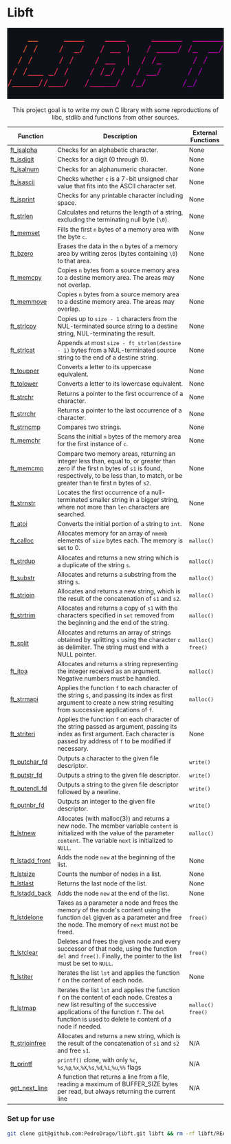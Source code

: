 # Libft

<p align="center">
    <img src="./printscreen.png"/>
</p>

<p align="center">This project goal is to write my own C library with some reproductions of libc, stdlib and functions from other sources.</p>

| Function                                       | Description                                                                                                                                                                                                                             | External Functions  |
| ---------------------------------------------- | --------------------------------------------------------------------------------------------------------------------------------------------------------------------------------------------------------------------------------------- | ------------------- |
| [ft_isalpha](ft_isalpha.c)                     | Checks for an alphabetic character.                                                                                                                                                                                                     | None                |
| [ft_isdigit](ft_isdigit.c)                     | Checks for a digit (0 through 9).                                                                                                                                                                                                       | None                |
| [ft_isalnum](ft_isalnum.c)                     | Checks for an alphanumeric character.                                                                                                                                                                                                   | None                |
| [ft_isascii](ft_isascii.c)                     | Checks whether `c` is a 7-bit unsigned char value that fits into the ASCII character set.                                                                                                                                               | None                |
| [ft_isprint](ft_isprint.c)                     | Checks for any printable character including space.                                                                                                                                                                                     | None                |
| [ft_strlen](ft_strlen.c)                       | Calculates and returns the length of a string, excluding the terminating null byte (`\0`).                                                                                                                                              | None                |
| [ft_memset](ft_memset.c)                       | Fills the first `n` bytes of a memory area with the byte `c`.                                                                                                                                                                           | None                |
| [ft_bzero](ft_bzero.c)                         | Erases the data in the `n` bytes of a memory area by writing zeros (bytes containing `\0`) to that area.                                                                                                                                | None                |
| [ft_memcpy](ft_memcpy.c)                       | Copies `n` bytes from a source memory area to a destine memory area. The areas may not overlap.                                                                                                                                         | None                |
| [ft_memmove](ft_memmove.c)                     | Copies `n` bytes from a source memory area to a destine memory area. The areas may overlap.                                                                                                                                             | None                |
| [ft_strlcpy](ft_strlcpy.c)                     | Copies up to `size - 1` characters from the NUL-terminated source string to a destine string, NUL-terminating the result.                                                                                                               | None                |
| [ft_strlcat](ft_strlcat.c)                     | Appends at most `size - ft_strlen(destine - 1)` bytes from a NUL-terminated source string to the end of a destine string.                                                                                                               | None                |
| [ft_toupper](ft_toupper.c)                     | Converts a letter to its uppercase equivalent.                                                                                                                                                                                          | None                |
| [ft_tolower](ft_tolower.c)                     | Converts a letter to its lowercase equivalent.                                                                                                                                                                                          | None                |
| [ft_strchr](ft_strchr.c)                       | Returns a pointer to the first occurrence of a character.                                                                                                                                                                               | None                |
| [ft_strrchr](ft_strrchr.c)                     | Returns a pointer to the last occurrence of a character.                                                                                                                                                                                | None                |
| [ft_strncmp](ft_strncmp.c)                     | Compares two strings.                                                                                                                                                                                                                   | None                |
| [ft_memchr](ft_memchr.c)                       | Scans the initial `n` bytes of the memory area for the first instance of `c`.                                                                                                                                                           | None                |
| [ft_memcmp](ft_memcmp.c)                       | Compare two memory areas, returning an integer less than, equal to, or greater than zero if the first n bytes of `s1` is found, respectively, to be less than, to match, or be greater than te first n bytes of `s2`.                   | None                |
| [ft_strnstr](ft_strnstr.c)                     | Locates the first occurrence of a null-terminated smaller string in a bigger string, where not more than `len` characters are searched.                                                                                                 | None                |
| [ft_atoi](ft_atoi.c)                           | Converts the initial portion of a string to `int`.                                                                                                                                                                                      | None                |
| [ft_calloc](ft_calloc.c)                       | Allocates memory for an array of `nmemb` elements of `size` bytes each. The memory is set to 0.                                                                                                                                         | `malloc()`          |
| [ft_strdup](ft_strdup.c)                       | Allocates and returns a new string which is a duplicate of the string `s`.                                                                                                                                                              | `malloc()`          |
| [ft_substr](ft_substr.c)                       | Allocates and returns a substring from the string `s`.                                                                                                                                                                                  | `malloc()`          |
| [ft_strjoin](ft_strjoin.c)                     | Allocates and returns a new string, which is the result of the concatenation of `s1` and `s2`.                                                                                                                                          | `malloc()`          |
| [ft_strtrim](ft_strtrim.c)                     | Allocates and returns a copy of `s1` with the characters specified in `set` removed from the beginning and the end of the string.                                                                                                       | `malloc()`          |
| [ft_split](ft_split.c)                         | Allocates and returns an array of strings obtained by splitting `s` using the character `c` as delimiter. The string must end with a NULL pointer.                                                                                      | `malloc()` `free()` |
| [ft_itoa](ft_itoa.c)                           | Allocates and returns a string representing the integer received as an argument. Negative numbers must be handled.                                                                                                                      | `malloc()`          |
| [ft_strmapi](ft_strmapi.c)                     | Applies the function `f` to each character of the string `s`, and passing its index as first argument to create a new string resulting from successive applications of `f`.                                                             | `malloc()`          |
| [ft_striteri](ft_striteri.c)                   | Applies the function `f` on each character of the string passed as argument, passing its index as first argument. Each character is passed by address of `f` to be modified if necessary.                                               | None                |
| [ft_putchar_fd](ft_putchar_fd.c)               | Outputs a character to the given file descriptor.                                                                                                                                                                                       | `write()`           |
| [ft_putstr_fd](ft_putstr_fd.c)                 | Outputs a string to the given file descriptor.                                                                                                                                                                                          | `write()`           |
| [ft_putendl_fd](ft_putendl_fd.c)               | Outputs a string to the given file descriptor followed by a newline.                                                                                                                                                                    | `write()`           |
| [ft_putnbr_fd](ft_putnbr_fd.c)                 | Outputs an integer to the given file descriptor.                                                                                                                                                                                        | `write()`           |
| [ft_lstnew](ft_lstnew_bonus.c)                 | Allocates (with malloc(3)) and returns a new node. The member variable `content` is initialized with the value of the parameter `content`. The variable `next` is initialized to `NULL`.                                                | `malloc()`          |
| [ft_lstadd_front](ft_lstadd_front_bonus.c)     | Adds the node `new` at the beginning of the list.                                                                                                                                                                                       | None                |
| [ft_lstsize](ft_lstsize_bonus.c)               | Counts the number of nodes in a list.                                                                                                                                                                                                   | None                |
| [ft_lstlast](ft_lstlast_bonus.c)               | Returns the last node of the list.                                                                                                                                                                                                      | None                |
| [ft_lstadd_back](ft_lstadd_back_bonus.c)       | Adds the node `new` at the end of the list.                                                                                                                                                                                             | None                |
| [ft_lstdelone](ft_lstdelone_bonus.c)           | Takes as a parameter a node and frees the memory of the node's content using the function `del` gigven as a parameter and free the node. The memory of `next` must not be freed.                                                        | `free()`            |
| [ft_lstclear](ft_lstclear_bonus.c)             | Deletes and frees the given node and every successor of that node, using the function `del` and `free()`. Finally, the pointer to the list must be set to `NULL`.                                                                       | `free()`            |
| [ft_lstiter](ft_lstiter_bonus.c)               | Iterates the list `lst` and applies the function `f` on the content of each node.                                                                                                                                                       | None                |
| [ft_lstmap](ft_lstmap_bonus.c)                 | Iterates the list `lst` and applies the function `f` on the content of each node. Creates a new list resulting of the successive applications of the function `f`. The `del` function is used to delete te content of a node if needed. | `malloc()` `free()` |
| [ft_strjoinfree](ft_strjoinfree.c)             | Allocates and returns a new string, which is the result of the concatenation of `s1` and `s2` and free `s1`.                                                                                                                            | N/A                 |
| [ft_printf](ft_printf.c)                       | `printf()` clone, with only `%c`, `%s`,`%p`,`%x`,`%X`,`%s`,`%d`,`%i`,`%u`,`%%` flags                                                                                                                                                    | N/A                 |
| [get_next_line](get_next_line/get_next_line.c) | A function that returns a line from a file, reading a maximum of BUFFER_SIZE bytes per read, but always returning the current line                                                                                                      | N/A                 |

### Set up for use
```bash
git clone git@github.com:PedroDrago/libft.git libft && rm -rf libft/README.md libft/.gitignore libft/.git libft/printscreen.png libft/to-do.md
```
